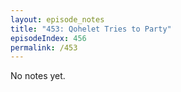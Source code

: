 ```yaml
---
layout: episode_notes
title: "453: Qohelet Tries to Party"
episodeIndex: 456
permalink: /453
---
```

No notes yet.
